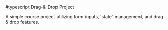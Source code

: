 #typescript Drag-&-Drop Project

A simple course project utilizing form inputs, 'state' management, and drag & drop features.
